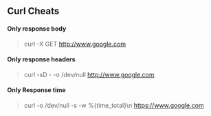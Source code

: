 ## Curl Cheats

#### Only response body

>  curl -X GET http://www.google.com


#### Only response headers

> curl -sD - -o /dev/null  http://www.google.com

#### Only Response time

> curl -o /dev/null -s -w %\{time_total\}\\n  https://www.google.com


